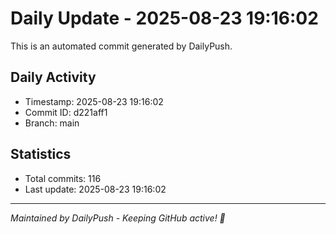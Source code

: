 # Daily Update - 2025-08-23 19:16:02

This is an automated commit generated by DailyPush.

## Daily Activity
- Timestamp: 2025-08-23 19:16:02
- Commit ID: d221aff1
- Branch: main

## Statistics
- Total commits: 116
- Last update: 2025-08-23 19:16:02

---
*Maintained by DailyPush - Keeping GitHub active! 🚀*
